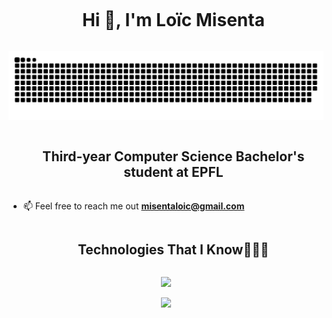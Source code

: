 
<!--horizontal divider(gradiant)-->

<!--h1 without bottom border-->
<div id="user-content-toc">
  <ul align="center">
    <summary><h1 style="display: inline-block">Hi 👋, I'm Loïc Misenta</h1></summary>
  </ul>
</div>


<!--- snake -->
<div align="center">
  <img  src="https://github.com/1999AZZAR/1999AZZAR/blob/main/resources/img/grid-snake.svg"
       alt="snake" /></a>
</div>


<!--h2 without bottom border-->
<div id="user-content-toc">
  <ul align="center">
    <summary><h2 style="display: inline-block">Third-year Computer Science Bachelor's student at EPFL</h2></summary>
  </ul>
</div>


<!--Intro start-->

- 📫 Feel free to reach me out **misentaloic@gmail.com**
  
<!--Intro end-->

<!--h1 without bottom border-->
<div id="user-content-toc">
  <ul align="center">
    <summary><h2 style="display: inline-block">Technologies That I Know👨🏻‍💻</h2></summary>
  </ul>
</div>
<!--tech stack icons-->
<p align="center">
  <img src="https://skillicons.dev/icons?i=git,c,cs,css,scala,discord,docker,figma,github,html,java,js,lua,unity,linux,mysql,arduino,py,pytorch,ableton,pr,ps,ai,vscode&perline=14" />
</p>

<!--profile visit count-->
<div align="center">
  
[![](https://visitcount.itsvg.in/api?id=loicmisenta&label=Profile%20Views&color=0&icon=5&pretty=true)](https://visitcount.itsvg.in)
  
</div>
